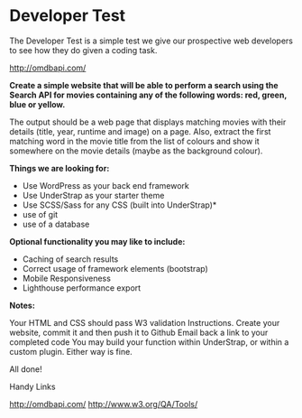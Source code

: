# Developer Test

The Developer Test is a simple test we give our prospective web developers to see how they do given a coding task.

http://omdbapi.com/

**Create a simple website that will be able to perform a search using the Search API for movies containing any of the following words: red, green, blue or yellow.**

The output should be a web page that displays matching movies with their details (title, year, runtime and image) on a page. Also, extract the first matching word in the movie title from the list of colours and show it somewhere on the movie details (maybe as the background colour).

**Things we are looking for:**

- Use WordPress as your back end framework
- Use UnderStrap as your starter theme
- Use SCSS/Sass for any CSS (built into UnderStrap)*
- use of git 
- use of a database

**Optional functionality you may like to include:**

- Caching of search results
- Correct usage of framework elements (bootstrap)
- Mobile Responsiveness
- Lighthouse performance export

**Notes:**

Your HTML and CSS should pass W3 validation Instructions.
Create your website, commit it and then push it to Github
Email back a link to your completed code
You may build your function within UnderStrap, or within a custom plugin. Either way is fine.

All done!

Handy Links

http://omdbapi.com/
http://www.w3.org/QA/Tools/

